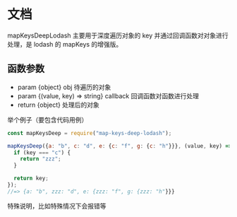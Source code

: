 # 文档
mapKeysDeepLodash 主要用于深度遍历对象的 key 并通过回调函数对对象进行处理，是 lodash 的 mapKeys 的增强版。

## 函数参数

- param {object} obj 待遍历的对象
- param {(value, key) => string} callback 回调函数对函数进行处理
- return {object} 处理后的对象

举个例子（要包含代码用例）

```js
const mapKeysDeep = require("map-keys-deep-lodash");

mapKeysDeep({a: "b", c: "d", e: {c: "f", g: {c: "h"}}}, (value, key) => {
  if (key === "c") {
    return "zzz";
  }

  return key;
});
//=> {a: "b", zzz: "d", e: {zzz: "f", g: {zzz: "h"}}}
```

特殊说明，比如特殊情况下会报错等
